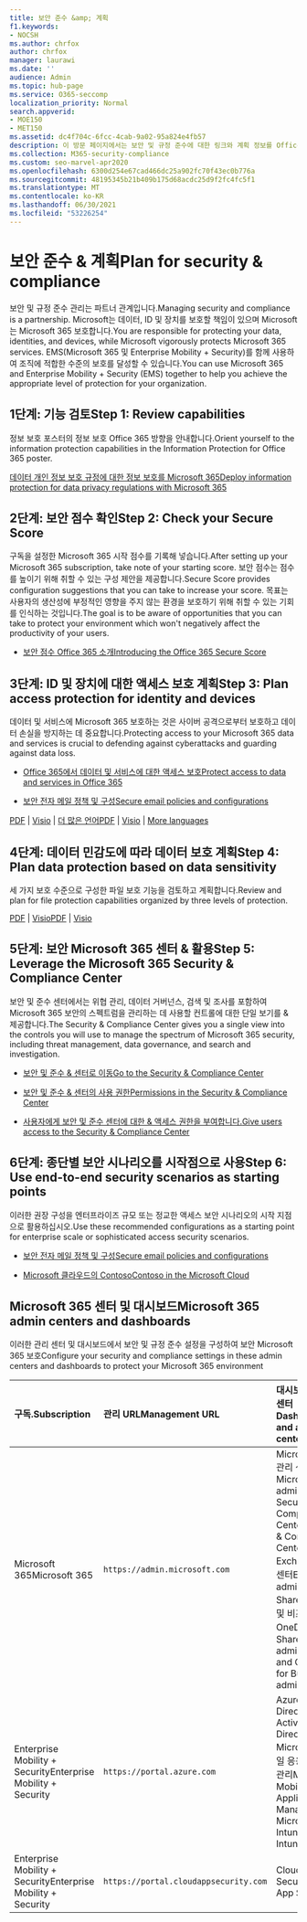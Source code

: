```yaml
---
title: 보안 준수 &amp; 계획
f1.keywords:
- NOCSH
ms.author: chrfox
author: chrfox
manager: laurawi
ms.date: ''
audience: Admin
ms.topic: hub-page
ms.service: O365-seccomp
localization_priority: Normal
search.appverid:
- MOE150
- MET150
ms.assetid: dc4f704c-6fcc-4cab-9a02-95a824e4fb57
description: 이 방문 페이지에서는 보안 및 규정 준수에 대한 링크와 계획 정보를 Office 365.
ms.collection: M365-security-compliance
ms.custom: seo-marvel-apr2020
ms.openlocfilehash: 6300d254e67cad466dc25a902fc70f43ec0b776a
ms.sourcegitcommit: 48195345b21b409b175d68acdc25d9f2fc4fc5f1
ms.translationtype: MT
ms.contentlocale: ko-KR
ms.lasthandoff: 06/30/2021
ms.locfileid: "53226254"
---
```

# <a name="plan-for-security-amp-compliance"></a><span data-ttu-id="5e290-103">보안 준수 &amp; 계획</span><span class="sxs-lookup"><span data-stu-id="5e290-103">Plan for security &amp; compliance</span></span>

<span data-ttu-id="5e290-104">보안 및 규정 준수 관리는 파트너 관계입니다.</span><span class="sxs-lookup"><span data-stu-id="5e290-104">Managing security and compliance is a partnership.</span></span> <span data-ttu-id="5e290-105">Microsoft는 데이터, ID 및 장치를 보호할 책임이 있으며 Microsoft는 Microsoft 365 보호합니다.</span><span class="sxs-lookup"><span data-stu-id="5e290-105">You are responsible for protecting your data, identities, and devices, while Microsoft vigorously protects Microsoft 365 services.</span></span> <span data-ttu-id="5e290-106">EMS(Microsoft 365 및 Enterprise Mobility + Security)를 함께 사용하여 조직에 적합한 수준의 보호를 달성할 수 있습니다.</span><span class="sxs-lookup"><span data-stu-id="5e290-106">You can use Microsoft 365 and Enterprise Mobility + Security (EMS) together to help you achieve the appropriate level of protection for your organization.</span></span>
  
## <a name="step-1-review-capabilities"></a><span data-ttu-id="5e290-107">1단계: 기능 검토</span><span class="sxs-lookup"><span data-stu-id="5e290-107">Step 1: Review capabilities</span></span>

<span data-ttu-id="5e290-108">정보 보호 포스터의 정보 보호 Office 365 방향을 안내합니다.</span><span class="sxs-lookup"><span data-stu-id="5e290-108">Orient yourself to the information protection capabilities in the Information Protection for Office 365 poster.</span></span> 
  
[<span data-ttu-id="5e290-109">데이터 개인 정보 보호 규정에 대한 정보 보호를 Microsoft 365</span><span class="sxs-lookup"><span data-stu-id="5e290-109">Deploy information protection for data privacy regulations with Microsoft 365</span></span>](../solutions/information-protection-deploy.md)
  
## <a name="step-2-check-your-secure-score"></a><span data-ttu-id="5e290-110">2단계: 보안 점수 확인</span><span class="sxs-lookup"><span data-stu-id="5e290-110">Step 2: Check your Secure Score</span></span>

<span data-ttu-id="5e290-111">구독을 설정한 Microsoft 365 시작 점수를 기록해 넣습니다.</span><span class="sxs-lookup"><span data-stu-id="5e290-111">After setting up your Microsoft 365 subscription, take note of your starting score.</span></span> <span data-ttu-id="5e290-112">보안 점수는 점수를 높이기 위해 취할 수 있는 구성 제안을 제공합니다.</span><span class="sxs-lookup"><span data-stu-id="5e290-112">Secure Score provides configuration suggestions that you can take to increase your score.</span></span> <span data-ttu-id="5e290-113">목표는 사용자의 생산성에 부정적인 영향을 주지 않는 환경을 보호하기 위해 취할 수 있는 기회를 인식하는 것입니다.</span><span class="sxs-lookup"><span data-stu-id="5e290-113">The goal is to be aware of opportunities that you can take to protect your environment which won't negatively affect the productivity of your users.</span></span>
  
- [<span data-ttu-id="5e290-114">보안 점수 Office 365 소개</span><span class="sxs-lookup"><span data-stu-id="5e290-114">Introducing the Office 365 Secure Score</span></span>](../security/defender/microsoft-secure-score.md)
    
## <a name="step-3-plan-access-protection-for-identity-and-devices"></a><span data-ttu-id="5e290-115">3단계: ID 및 장치에 대한 액세스 보호 계획</span><span class="sxs-lookup"><span data-stu-id="5e290-115">Step 3: Plan access protection for identity and devices</span></span>

<span data-ttu-id="5e290-116">데이터 및 서비스에 Microsoft 365 보호하는 것은 사이버 공격으로부터 보호하고 데이터 손실을 방지하는 데 중요합니다.</span><span class="sxs-lookup"><span data-stu-id="5e290-116">Protecting access to your Microsoft 365 data and services is crucial to defending against cyberattacks and guarding against data loss.</span></span>
  
- [<span data-ttu-id="5e290-117">Office 365에서 데이터 및 서비스에 대한 액세스 보호</span><span class="sxs-lookup"><span data-stu-id="5e290-117">Protect access to data and services in Office 365</span></span>](protect-access-to-data-and-services.md)
    
- [<span data-ttu-id="5e290-118">보안 전자 메일 정책 및 구성</span><span class="sxs-lookup"><span data-stu-id="5e290-118">Secure email policies and configurations</span></span>](../security/office-365-security/secure-email-recommended-policies.md)
    
<span data-ttu-id="5e290-119">[PDF](https://go.microsoft.com/fwlink/p/?linkid=841656) | [Visio](https://go.microsoft.com/fwlink/p/?linkid=841657) | [더 많은 언어](https://www.microsoft.com/download/details.aspx?id=55032)</span><span class="sxs-lookup"><span data-stu-id="5e290-119">[PDF](https://go.microsoft.com/fwlink/p/?linkid=841656) | [Visio](https://go.microsoft.com/fwlink/p/?linkid=841657) | [More languages](https://www.microsoft.com/download/details.aspx?id=55032)</span></span>
  
## <a name="step-4-plan-data-protection-based-on-data-sensitivity"></a><span data-ttu-id="5e290-120">4단계: 데이터 민감도에 따라 데이터 보호 계획</span><span class="sxs-lookup"><span data-stu-id="5e290-120">Step 4: Plan data protection based on data sensitivity</span></span>

<span data-ttu-id="5e290-121">세 가지 보호 수준으로 구성한 파일 보호 기능을 검토하고 계획합니다.</span><span class="sxs-lookup"><span data-stu-id="5e290-121">Review and plan for file protection capabilities organized by three levels of protection.</span></span>
  
<span data-ttu-id="5e290-122">[PDF](https://download.microsoft.com/download/7/8/9/789645A5-BD10-4541-BC33-F8D1EFF5E911/MSFT_cloud_architecture_O365%20file%20protection.pdf) | [Visio](https://download.microsoft.com/download/7/8/9/789645A5-BD10-4541-BC33-F8D1EFF5E911/MSFT_cloud_architecture_O365%20file%20protection.vsdx)</span><span class="sxs-lookup"><span data-stu-id="5e290-122">[PDF](https://download.microsoft.com/download/7/8/9/789645A5-BD10-4541-BC33-F8D1EFF5E911/MSFT_cloud_architecture_O365%20file%20protection.pdf) | [Visio](https://download.microsoft.com/download/7/8/9/789645A5-BD10-4541-BC33-F8D1EFF5E911/MSFT_cloud_architecture_O365%20file%20protection.vsdx)</span></span>
  
## <a name="step-5-leverage-the-microsoft-365-security-amp-compliance-center"></a><span data-ttu-id="5e290-123">5단계: 보안 Microsoft 365 센터 &amp; 활용</span><span class="sxs-lookup"><span data-stu-id="5e290-123">Step 5: Leverage the Microsoft 365 Security &amp; Compliance Center</span></span>

<span data-ttu-id="5e290-124">보안 및 준수 센터에서는 위협 관리, 데이터 거버넌스, 검색 및 조사를 포함하여 Microsoft 365 보안의 스펙트럼을 관리하는 데 사용할 컨트롤에 대한 단일 보기를 &amp; 제공합니다.</span><span class="sxs-lookup"><span data-stu-id="5e290-124">The Security &amp; Compliance Center gives you a single view into the controls you will use to manage the spectrum of Microsoft 365 security, including threat management, data governance, and search and investigation.</span></span> 
  
- [<span data-ttu-id="5e290-125">보안 및 준수 &amp; 센터로 이동</span><span class="sxs-lookup"><span data-stu-id="5e290-125">Go to the Security &amp; Compliance Center</span></span>](./microsoft-365-compliance-center.md)
    
- [<span data-ttu-id="5e290-126">보안 및 준수 &amp; 센터의 사용 권한</span><span class="sxs-lookup"><span data-stu-id="5e290-126">Permissions in the Security &amp; Compliance Center</span></span>](~/security/office-365-security/protect-against-threats.md)
    
- [<span data-ttu-id="5e290-127">사용자에게 보안 및 준수 센터에 대한 &amp; 액세스 권한을 부여합니다.</span><span class="sxs-lookup"><span data-stu-id="5e290-127">Give users access to the Security &amp; Compliance Center</span></span>](~/security/office-365-security/grant-access-to-the-security-and-compliance-center.md)
    
## <a name="step-6-use-end-to-end-security-scenarios-as-starting-points"></a><span data-ttu-id="5e290-128">6단계: 종단별 보안 시나리오를 시작점으로 사용</span><span class="sxs-lookup"><span data-stu-id="5e290-128">Step 6: Use end-to-end security scenarios as starting points</span></span>

<span data-ttu-id="5e290-129">이러한 권장 구성을 엔터프라이즈 규모 또는 정교한 액세스 보안 시나리오의 시작 지점으로 활용하십시오.</span><span class="sxs-lookup"><span data-stu-id="5e290-129">Use these recommended configurations as a starting point for enterprise scale or sophisticated access security scenarios.</span></span>
  
- [<span data-ttu-id="5e290-130">보안 전자 메일 정책 및 구성</span><span class="sxs-lookup"><span data-stu-id="5e290-130">Secure email policies and configurations</span></span>](../security/office-365-security/secure-email-recommended-policies.md)
    
- [<span data-ttu-id="5e290-131">Microsoft 클라우드의 Contoso</span><span class="sxs-lookup"><span data-stu-id="5e290-131">Contoso in the Microsoft Cloud</span></span>](../enterprise/contoso-case-study.md)
    
## <a name="microsoft-365-admin-centers-and-dashboards"></a><span data-ttu-id="5e290-132">Microsoft 365 센터 및 대시보드</span><span class="sxs-lookup"><span data-stu-id="5e290-132">Microsoft 365 admin centers and dashboards</span></span>

<span data-ttu-id="5e290-133">이러한 관리 센터 및 대시보드에서 보안 및 규정 준수 설정을 구성하여 보안 Microsoft 365 보호</span><span class="sxs-lookup"><span data-stu-id="5e290-133">Configure your security and compliance settings in these admin centers and dashboards to protect your Microsoft 365 environment</span></span>
  
|<span data-ttu-id="5e290-134">**구독**.</span><span class="sxs-lookup"><span data-stu-id="5e290-134">**Subscription**</span></span>|<span data-ttu-id="5e290-135">**관리 URL**</span><span class="sxs-lookup"><span data-stu-id="5e290-135">**Management URL**</span></span>|<span data-ttu-id="5e290-136">**대시보드 및 관리 센터**</span><span class="sxs-lookup"><span data-stu-id="5e290-136">**Dashboards and admin centers**</span></span>|
|:-----|:-----|:-----|
|<span data-ttu-id="5e290-137">Microsoft 365</span><span class="sxs-lookup"><span data-stu-id="5e290-137">Microsoft 365</span></span>  <br/> |`https://admin.microsoft.com`  <br/> | <span data-ttu-id="5e290-138">Microsoft 365 관리 센터</span><span class="sxs-lookup"><span data-stu-id="5e290-138">Microsoft 365 admin center</span></span>  <br/>  <span data-ttu-id="5e290-139">Security &amp; Compliance Center</span><span class="sxs-lookup"><span data-stu-id="5e290-139">Security &amp; Compliance Center</span></span>  <br/>  <span data-ttu-id="5e290-140">Exchange 관리 센터</span><span class="sxs-lookup"><span data-stu-id="5e290-140">Exchange admin center</span></span>  <br/>  <span data-ttu-id="5e290-141">SharePoint 센터 및 비즈니스용 OneDrive 센터</span><span class="sxs-lookup"><span data-stu-id="5e290-141">SharePoint admin center and OneDrive for Business admin center</span></span>  <br/> |
|<span data-ttu-id="5e290-142">Enterprise Mobility + Security</span><span class="sxs-lookup"><span data-stu-id="5e290-142">Enterprise Mobility + Security</span></span>  <br/> |`https://portal.azure.com`  <br/> | <span data-ttu-id="5e290-143">Azure Active Directory</span><span class="sxs-lookup"><span data-stu-id="5e290-143">Azure Active Directory</span></span>  <br/>  <span data-ttu-id="5e290-144">Microsoft 모바일 응용 프로그램 관리</span><span class="sxs-lookup"><span data-stu-id="5e290-144">Microsoft Mobile Application Management</span></span>  <br/>  <span data-ttu-id="5e290-145">Microsoft Intune</span><span class="sxs-lookup"><span data-stu-id="5e290-145">Microsoft Intune</span></span>  <br/> |
|<span data-ttu-id="5e290-146">Enterprise Mobility + Security</span><span class="sxs-lookup"><span data-stu-id="5e290-146">Enterprise Mobility + Security</span></span>  <br/> |`https://portal.cloudappsecurity.com`  <br/> | <span data-ttu-id="5e290-147">Cloud App Security</span><span class="sxs-lookup"><span data-stu-id="5e290-147">Cloud App Security</span></span>  <br/> |